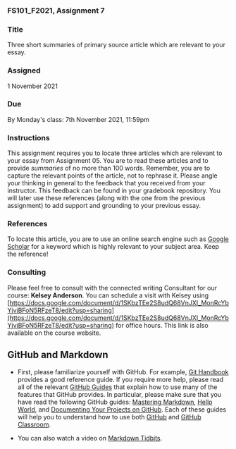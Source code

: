 ### FS101_F2021, Assignment 7


### Title
Three short summaries of primary source article which are relevant to your essay.


### Assigned
1 November 2021


### Due
By Monday's class: 7th November 2021, 11:59pm


### Instructions
This assignment requires you to locate three articles which are relevant to your essay from Assignment 05. You are to read these articles and to provide *summaries* of no more than 100 words. Remember, you are to capture the relevant points of the article, not to rephrase it. Please angle your thinking in general to the feedback that you received from your instructor. This feedback can be found in your gradebook repository. You will later use these references (along with the one from the previous assignment) to add support and grounding to your previous essay.


### References
To locate this article, you are to use an online search engine such as [Google Scholar](https://scholar.google.com/) for a keyword which is highly relevant to your subject area. Keep the reference!


### Consulting
Please feel free to consult with the connected writing Consultant for our course: **Kelsey Anderson**. You can schedule a visit with Kelsey using [https://docs.google.com/document/d/1SKbzTEe2S8udQ68VnJXI_MonRcYbYjvjBFoN5RFzeT8/edit?usp=sharing](https://docs.google.com/document/d/1SKbzTEe2S8udQ68VnJXI_MonRcYbYjvjBFoN5RFzeT8/edit?usp=sharing) for office hours. This link is also available on the course website.



## GitHub and Markdown

 - First, please familiarize yourself with GitHub. For example, [Git Handbook](https://guides.github.com/introduction/git-handbook/) provides a good reference guide. If you require more help, please read all of the relevant [GitHub Guides](https://guides.github.com/) that explain how to use many of the features that GitHub provides. In particular, please make sure that you have read the following GitHub guides: [Mastering Markdown](https://guides.github.com/features/mastering-markdown/), [Hello World](https://guides.github.com/activities/hello-world/), and [Documenting Your Projects on GitHub](https://guides.github.com/features/wikis/). Each of these guides will help you to understand how to use both [GitHub](http://github.com) and [GitHub Classroom](https://classroom.github.com/).

 - You can also watch a video on [Markdown Tidbits](https://www.youtube.com/watch?v=cdJEUAy5IyA&list=PLsYZRXov75ZHSwWiCk0-jd1RcTuu_-zmD&index=5).
